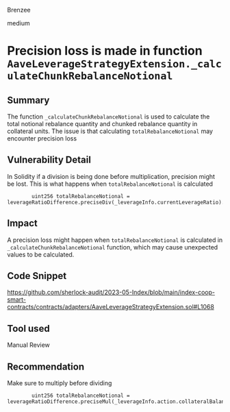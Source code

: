 Brenzee

medium

# Precision loss is made in function `AaveLeverageStrategyExtension._calculateChunkRebalanceNotional`

## Summary
The function `_calculateChunkRebalanceNotional` is used to calculate the total notional rebalance quantity and chunked rebalance quantity in collateral units. The issue is that calculating `totalRebalanceNotional` may encounter precision loss

## Vulnerability Detail
In Solidity if a division is being done before multiplication, precision might be lost.
This is what happens when `totalRebalanceNotional` is calculated

```solidity
        uint256 totalRebalanceNotional = leverageRatioDifference.preciseDiv(_leverageInfo.currentLeverageRatio).preciseMul(_leverageInfo.action.collateralBalance);
```

## Impact
A precision loss might happen when `totalRebalanceNotional` is calculated in `_calculateChunkRebalanceNotional` function, which may cause unexpected values to be calculated.

## Code Snippet
https://github.com/sherlock-audit/2023-05-Index/blob/main/index-coop-smart-contracts/contracts/adapters/AaveLeverageStrategyExtension.sol#L1068

## Tool used
Manual Review

## Recommendation
Make sure to multiply before dividing 
```solidity
        uint256 totalRebalanceNotional = leverageRatioDifference.preciseMul(_leverageInfo.action.collateralBalance).preciseDiv(_leverageInfo.currentLeverageRatio);
```
